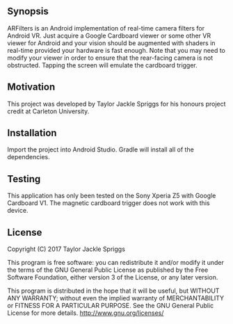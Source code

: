 ## Synopsis

ARFilters is an Android implementation of real-time camera filters for Android VR. Just acquire a Google Cardboard viewer or some other VR viewer for Android and your vision should be augmented with shaders in real-time provided your hardware is fast enough. Note that you may need to modify your viewer in order to ensure that the rear-facing camera is not obstructed. Tapping the screen will emulate the cardboard trigger.

## Motivation

This project was developed by Taylor Jackle Spriggs for his honours project credit at Carleton University.

## Installation

Import the project into Android Studio. Gradle will install all of the dependencies.

## Testing

This application has only been tested on the Sony Xperia Z5 with Google Cardboard V1. The magnetic cardboard trigger does not work with this device.

## License

Copyright (C) 2017  Taylor Jackle Spriggs

This program is free software: you can redistribute it and/or modify it under the terms of the GNU General Public License as published by the Free Software Foundation, either version 3 of the License, or any later version.

This program is distributed in the hope that it will be useful, but WITHOUT ANY WARRANTY; without even the implied warranty of MERCHANTABILITY or FITNESS FOR A PARTICULAR PURPOSE.  See the GNU General Public License for more details. <http://www.gnu.org/licenses/>